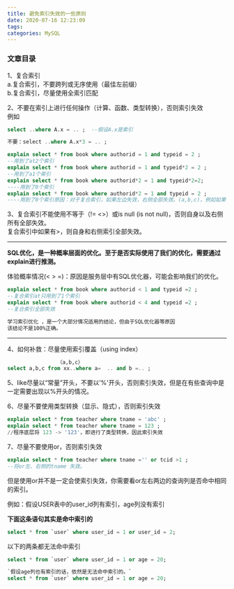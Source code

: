 ```yaml
---
title: 避免索引失效的一些原则
date: 2020-07-16 12:23:09
tags: 
categories: MySQL
---
```


<!--more-->

### 文章目录

1、复合索引  
a.复合索引，不要跨列或无序使用（最佳左前缀）  
b.复合索引，尽量使用全索引匹配

2、不要在索引上进行任何操作（计算、函数、类型转换），否则索引失效  
例如

```sql
select ..where A.x = .. ;  --假设A.x是索引
```

```sql
不要：select ..where A.x*3 = .. ;

explain select * from book where authorid = 1 and typeid = 2 ;
--用到了at2个索引
explain select * from book where authorid = 1 and typeid*2 = 2 ;
--用到了a1个索引
explain select * from book where authorid*2 = 1 and typeid*2=2;
----用到了0个索引
explain select * from book where authorid*2 = 1 and typeid = 2 ;
----用到了0个索引原因：对于复合索引，如果左边失效，右侧全部失效。(a,b,c)，例如如果 b失效，则b c同时失效。

```

3、复合索引不能使用不等于（\!= \<>）或is null \(is not null\)，否则自身以及右侧所有全部失效。  
复合索引中如果有>，则自身和右侧索引全部失效。

---

**SQL优化，是一种概率层面的优化。至于是否实际使用了我们的优化，需要通过explain进行推测。**

体验概率情况\(\< > =\)：原因是服务层中有SQL优化器，可能会影响我们的优化。

```sql
explain select * from book where authorid < 1 and typeid =2 ;
--复合索引at只用到了1个索引
explain select * from book where authorid < 4 and typeid =2 ;
--复合索引全部失效

学习索引优化 ，是一个大部分情况适用的结论，但由于SQL优化器等原因 
该结论不是100%正确。
```

---

4、如何补救：尽量使用索引覆盖（using index）

```sql
				（a,b,c）
select a,b,c from xx..where a=  .. and b =.. ;
```

5、like尽量以“常量”开头，不要以’\%'开头，否则索引失效，但是在有些查询中是一定需要出现以\%开头的情况。

6、尽量不要使用类型转换（显示、隐式），否则索引失效

```sql
explain select * from teacher where tname = 'abc' ;
explain select * from teacher where tname = 123 ;
//程序底层将 123 -> '123'，即进行了类型转换，因此索引失效
```

7、尽量不要使用or，否则索引失效

```sql
explain select * from teacher where tname ='' or tcid >1 ; 
--将or左、右侧的tname 失效。
```

但是使用or并不是一定会使索引失效，你需要看or左右两边的查询列是否命中相同的索引。

例如：假设USER表中的user\_id列有索引，age列没有索引

**下面这条语句其实是命中索引的**

```sql
select * from `user` where user_id = 1 or user_id = 2;
```

以下的两条都无法命中索引

```sql
select * from `user` where user_id = 1 or age = 20;

`假设age列也有索引的话，依然是无法命中索引的。`
select * from `user` where user_id = 1 or age = 20;
```